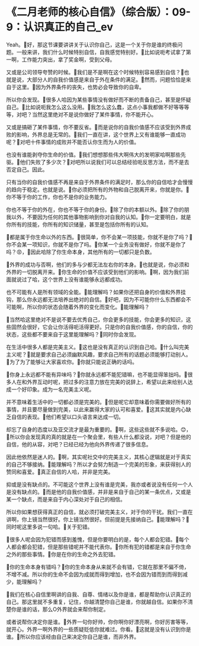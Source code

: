 # 《二月老师的核心自信》（综合版）：09-9：认识真正的自己_ev

Yeah。🎼好，那这节课要讲讲关于认识你自己，这是一个关于你是谁的终极问题。一般来讲，我们什么时候特别自信，自我感觉特别好。🎼比如说呃考试拿了第一啊，工作能力突出，拿了奖金啊，受到父母。

又或是公司领导夸赞的时候。🎼我们是不是啊在这个时候特别容易感到自信？🎼也就是说，大部分人的自我价值感是来自于外在条件的满足。🎼然而，问题恰恰是来自于这里。🎼因为外界条件的丧失，也势必会导致你的自卑。

所以你会发现。🎼很多人哈因为某些事情没有做好而不断的责备自己，甚至是怀疑自己。🎼比如说呃我怎么这么没用。🎼我怎么这么蠢，这点小事我都做不好等等等等，对吧？当然这里绝对不是说你做好了某件事情，你不能开心。

又或是搞砸了某件事情，你不要反省。🎼而是说你的自我价值感不应该受到外界成败的影响，外界总是无常的。🎼我们一直在讲，这个世界上又有谁能够一直成功呢？🎼对吧十件事情的成败并不能否认你生而为人的价值。

也没有谁能剥夺你生命的价值。🎼我们想想那些伟大啊伟大的发明家哈啊那些先驱。🎼他们失败了多少次？🎼对吧所以说我们可以总结经验呃反思方法，而不是去否定自己。因此。

只有当你的自我价值感不再是来自于外界条件的满足时，那么你的自信哈才会慢慢的趋向于稳定。也就是说。🎼你必须把所有的外物和自己脱离开来，你就是你。🎼你不等于你的工作，你也不是你的业务能力。

你也不等于你的外在，你也不等于你的身份。🎼除了你的本额以外。🎼除了你的朋我以外，不要因为任何的其他事物影响到你对自我的认知。🎼你一定要明白，就是你所有的技能，你所有的知识储量，甚至是包括你所有的认知。

🎼都是属于你生命以外的东西。🎼很简单，你不会某一项技能，你就不是你了吗？🎼你不会某一项知识，你就不是你了吗。🎼你某一个业务没有做好，你就不是你了吗？😡，🎼因此哈除了你生命本身，其他所有的一切都只是负数。

🎼外界的成功与否啊，他们的多与少都无法左右你的本身。🎼也就是说，你必须和外界的一切脱离开来。🎼你生命的价值不应该受到他们的影响。🎼啊，因为我们前面就说过了哈，这个世界上没有谁能够永远都成功。

也不可能有人是所有领域的全能。🎼能理解吗？如果你还把自身的价值和外界挂钩，那么你永远都无法培养出绝对的自信。🎼好吧，因为不可能你什么东西都会不可能啊，所以你的状态会随着外界的变化而变化。🎼能理解吗？

🎼当然哈这里绝对不是说不要去优秀自己，你会更多的技能，你会更多的知识，这些固然会很好，它会让你活得呃活得更好。只是你的自我价值感，你的自信，你的状态，这些都不要来自于这里能理解吗？🎼同时你会发现。

在生活中很多人都是完美主义。🎼这也是没有真正的认识到自己哈。🎼什么叫完美主义呢？🎼就是要求自己必须幽默风趣，要求自己所有的话题必须能够打动别人。🎼为了为了能够让大家喜欢你。🎼你就只能说正确的话吗。

🎼你身上永远都不能有异味吗？🎼你就永远都不能犯错嘛，也不能显得笨拙吗。🎼很多人在和外界互动时呢，把过多的注意力放在完美的说辞上，希望以此来给别人达成一个好印象。成为一名完美主义呢。

并不意味着生活中的一切都必须是完美的。🎼但是呢它却意味着你需要做好所有的事情，并且要尽量做到完美，以此来赢得大家的认可和喜爱。🎼这其实就是内心缺乏自信的表现。🎼他们希望以口头语言来达成一切。

却忘了自身的态度以及亚交流才是最为重要的。🎼啊，这些这些就不多说哈。😊，🎼所以你会发现真的真的就是在一个聚会里，有些人什么都没说，对吧？但是他的自信，他的从容，对吧？已经已经为他向外界传递了很多信息。

因此他依然是迷人的。🎼啊，其实呢社交中的完美主义，其核心逻辑就是对于真实的自己不够接纳。🎼能理解吗？所以才会努力制造一个完美的形象，来获得别人的赞同和喜爱。🎼真正自信的人哈，并非是完美。

抑或是没有缺点的。不可能这个世界上没有谁是完美，我亦或者说没有任何一个人是没有缺点的。🎼而是他的自我价值感，并非是来自于自己的某一条优点，又或是某一个缺点，而是来自于内心深处对于自己的相信。

所以你如果想获得真正的自信，就必须打破完美主义，对于你的干扰。我们一直在讲啊，你上镜当然很好。你上镜当然很好。但前提是先接纳自己。🎼能理解吗？🎼同时呢这里多说一句哈。🎼关于犯错。

🎼很多人呢会因为犯错而感到羞愧，但是你要明白的是，每个人都会犯错。🎼每个人都会都会犯错，但是那些错呢并不能代表你。🎼你所有犯的错都是来自于你生命之外的那些事情。🎼你是在你的生命之外去犯错。

🎼你的生命本身有错吗？🎼你的生命本身从来就不会有错，它就在那里不偏不倚，不增不减。所以你的生命不会因为成就而得到增加，也不会因为错而到而得到减少，能理解吗？

🎼我们在核心自信里啊讲的自我、自尊、情绪以及你是谁，都是帮助你认识真正的自己。那这里就不多重复，记住，你越清楚你自己是谁，你就越自信。如果你不清楚你是谁的话，那么O外界就会来帮你制定。

或者说帮你决定你是谁。🎼外界一句你好帅，你你啊你好漂亮啊，你好厉害等等，就开心。外界一啊外界的一些质疑贬低你就难过。你看。🎼这就是没有认识到你是谁。🎼所以你应该经由自己来决定你自己是谁，而非外界。

